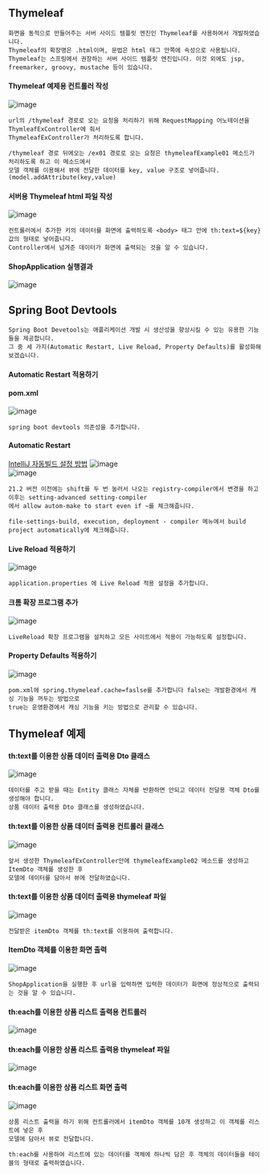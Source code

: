 ## Thymeleaf

```
화면을 동적으로 만들어주는 서버 사이드 템플릿 엔진인 Thymeleaf를 사용하여서 개발하였습니다.
Thymeleaf의 확장명은 .html이며, 문법은 html 태그 안쪽에 속성으로 사용됩니다.
Thymeleaf는 스프링에서 권장하는 서버 사이드 템플릿 엔진입니다. 이것 외에도 jsp, freemarker, groovy, mustache 등이 있습니다.
```
#### Thymeleaf 예제용 컨트롤러 작성
![image](https://github.com/mr-won/Shopping_Mall/assets/58906858/6aee43b1-3c08-4b1b-aa74-4f824629ce25)
```
url의 /thymeleaf 경로로 오는 요청을 처리하기 위해 RequestMapping 어노테이션을 ThymleafExController에 줘서
ThymeleafExController가 처리하도록 합니다.

/thymeleaf 경로 뒤에오는 /ex01 경로로 오는 요청은 thymeleafExample01 메소드가 처리하도록 하고 이 메소드에서
모델 객체를 이용해서 뷰에 전달한 데이터를 key, value 구조로 넣어줍니다.(model.addAttribute(key,value)
```
#### 서버용 Thymeleaf html 파일 작성
![image](https://github.com/mr-won/Shopping_Mall/assets/58906858/cef2f76f-84ff-4569-a30d-5dd4ab9b526b)
```
컨트롤러에서 추가한 키의 데이터를 화면에 출력하도록 <body> 태그 안에 th:text=${key} 값의 형태로 넣어줍니다.
Controller에서 넘겨준 데이터가 화면에 출력되는 것을 알 수 있습니다.
```
#### ShopApplication 실행결과
![image](https://github.com/mr-won/Shopping_Mall/assets/58906858/dc763957-1698-4a80-9127-93740faab1e3)

## Spring Boot Devtools
```
Spring Boot Devetools는 애플리케이션 개발 시 생산성을 향상시킬 수 있는 유용한 기능들을 제공합니다.
그 중 세 가지(Automatic Restart, Live Reload, Property Defaults)를 활성화해보겠습니다.
```
#### Automatic Restart 적용하기
#### pom.xml
![image](https://github.com/mr-won/Shopping_Mall/assets/58906858/e9c6008c-b04e-402d-ba8f-a4ec4b72138b)
```
spring boot devtools 의존성을 추가합니다.
```
#### Automatic Restart
[IntelliJ 자동빌드 설정 방법](https://velog.io/@jodawooooon/IntelliJ-%EC%9E%90%EB%8F%99-%EB%B9%8C%EB%93%9C-%EC%84%A4%EC%A0%95-%EB%B0%A9%EB%B2%95-Registry%EC%97%90-compiler.automake.allow.when.app.running%EC%9D%B4-%EC%97%86%EB%8A%94-%EA%B2%BD%EC%9A%B0)
![image](https://github.com/mr-won/Shopping_Mall/assets/58906858/93c7182a-f9e2-466a-b810-2be1fe86ff9e)     
![image](https://github.com/mr-won/Shopping_Mall/assets/58906858/f22e8b30-f9a7-49a2-8363-eb76051ae12c)       
```
21.2 버전 이전에는 shift를 두 번 눌러서 나오는 registry-compiler에서 변경을 하고 이후는 setting-advanced setting-compiler
에서 allow autom-make to start even if ~를 체크해줍니다.

file-settings-build, execution, deployment - compiler 메뉴에서 build project automatically에 체크해줍니다.
```
#### Live Reload 적용하기
![image](https://github.com/mr-won/Shopping_Mall/assets/58906858/7da3e77c-b47d-4aab-ab12-947655234e54)
```
application.properties 에 Live Reload 적용 설정을 추가합니다.
```
#### 크롬 확장 프로그램 추가
![image](https://github.com/mr-won/Shopping_Mall/assets/58906858/a9348746-8b60-4bc2-9515-71e5bc1af2e2)
```
LiveReload 확장 프로그램을 설치하고 모든 사이트에서 적용이 가능하도록 설정합니다.
```
#### Property Defaults 적용하기
![image](https://github.com/mr-won/Shopping_Mall/assets/58906858/5c5009b1-e8ca-43fe-a0c2-8de846ecdaf9)
```
pom.xml에 spring.thymeleaf.cache=faslse를 추가합니다 false는 개발환경에서 캐싱 기능을 꺼두는 방법으로
true는 운영환경에서 캐싱 기능을 키는 방법으로 관리할 수 있습니다.
```
## Thymeleaf 예제
#### th:text를 이용한 상품 데이터 출력용 Dto 클래스
![image](https://github.com/mr-won/Shopping_Mall/assets/58906858/580b03b0-529f-42bc-8eee-cceeca564680)
```
데이터를 주고 받을 때는 Entity 클래스 자체를 반환하면 안되고 데이터 전달용 객체 Dto를 생성해야 합니다.
상품 데이터 출력용 Dto 클래스를 생성하였습니다.
```
#### th:text를 이용한 상품 데이터 출력용 컨트롤러 클래스
![image](https://github.com/mr-won/Shopping_Mall/assets/58906858/afb5b616-17c8-480c-966e-6458b19f70df)
```
앞서 생성한 ThymeleafExController안에 thymeleafExample02 메소드를 생성하고 ItemDto 객체를 생성한 후
모델에 데이터를 담아서 뷰에 전달하였습니다.
```
#### th:text를 이용한 상품 데이터 출력용 thymeleaf 파일
![image](https://github.com/mr-won/Shopping_Mall/assets/58906858/e47d2634-aa8c-43ae-bebd-588b753aa149)
```
전달받은 itemDto 객체를 th:text를 이용하여 출력합니다.
```
#### ItemDto 객체를 이용한 화면 출력
![image](https://github.com/mr-won/Shopping_Mall/assets/58906858/855c8948-071c-49bc-9034-b33ae9c5831a)
```
ShopApplication을 실행한 후 url을 입력하면 입력한 데이터가 화면에 정상적으로 출력되는 것을 알 수 있습니다.
```
#### th:each를 이용한 상품 리스트 출력용 컨트롤러
![image](https://github.com/mr-won/Shopping_Mall/assets/58906858/8b5db734-b35b-4724-90d7-a8c679628a7c)
#### th:each를 이용한 상품 리스트 출력용 thymeleaf 파일
![image](https://github.com/mr-won/Shopping_Mall/assets/58906858/add6c6a9-4891-47b5-bf64-ded90d2098a0)
#### th:each를 이용한 상품 리스트 화면 출력
![image](https://github.com/mr-won/Shopping_Mall/assets/58906858/675ad58a-f442-4106-b943-c1d0eb95aa78)
```
상품 리스트 출력을 하기 위해 컨트롤러에서 itemDto 객체를 10개 생성하고 이 객체를 리스트에 넣은 후
모델에 담아서 뷰로 전달합니다.

th:each를 사용하여 리스트에 있는 데이터를 객체에 하나씩 담은 후 객체의 데이터들을 테이블의 형태로 출력하였습니다.
```






